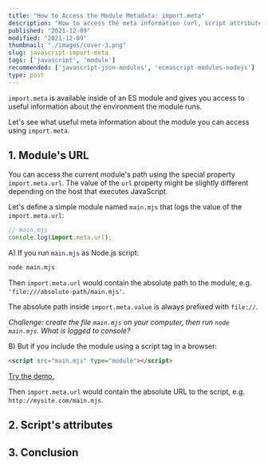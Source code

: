 ```yaml
---
title: "How to Access the Module Metadata: import.meta"
description: "How to access the meta information (url, script attributes, etc.) of an ES module in JavaScript."  
published: "2021-12-09"
modified: "2021-12-09"
thumbnail: "./images/cover-3.png"
slug: javascript-import-meta
tags: ['javascript', 'module']
recommended: ['javascript-json-modules', 'ecmascript-modules-nodejs']
type: post
---
```


`import.meta` is available inside of an ES module and gives you access to useful information
about the environment the module runs.  

Let's see what useful meta information about the module you can access using `import.meta`.  

## 1. Module's URL

You can access the current module's path using the special property `import.meta.url`. The value of the `url` property
might be slightly different depending on the host that executes JavaScript.  

Let's define a simple module named `main.mjs` that logs the value of the `import.meta.url`:

```javascript
// main.mjs
console.log(import.meta.url); 
```

A) If you run `main.mjs` as Node.js script:

```bash
node main.mjs
```

Then `import.meta.url` would contain the absolute path to the module, e.g. `'file:///absolute-path/main.mjs'`. 

The absolute path inside `import.meta.value` is always prefixed with `file://`.  

*Challenge: create the file `main.mjs` on your computer, then run `node main.mjs`. What is logged to console?*

B) But if you include the module using a script tag in a browser:

```html
<script src="main.mjs" type="module"></script>
```
[Try the demo.](https://codesandbox.io/s/interesting-dewdney-r7th5?file=/main.mjs)

Then `import.meta.url` would contain the absolute URL to the script, e.g. `http://mysite.com/main.mjs`.  

## 2. Script's attributes

## 3. Conclusion